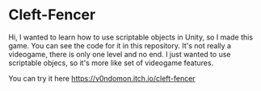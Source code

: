 # Cleft-Fencer
Hi, I wanted to learn how to use scriptable objects in Unity, so I made this game.
You can see the code for it in this repository.
It's not really a videogame, there is only one level and no end. I just wanted
to use scriptable objecs, so it's more like set of videogame features.

You can try it here https://v0ndomon.itch.io/cleft-fencer
